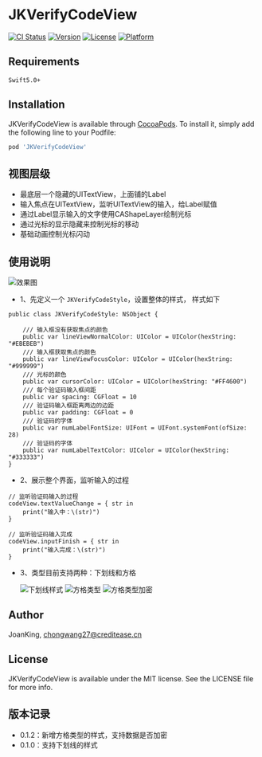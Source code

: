 
# JKVerifyCodeView

[![CI Status](https://img.shields.io/travis/JoanKing/JKVerifyCodeView.svg?style=flat)](https://travis-ci.org/JoanKing/JKVerifyCodeView)
[![Version](https://img.shields.io/cocoapods/v/JKVerifyCodeView.svg?style=flat)](https://cocoapods.org/pods/JKVerifyCodeView)
[![License](https://img.shields.io/cocoapods/l/JKVerifyCodeView.svg?style=flat)](https://cocoapods.org/pods/JKVerifyCodeView)
[![Platform](https://img.shields.io/cocoapods/p/JKVerifyCodeView.svg?style=flat)](https://cocoapods.org/pods/JKVerifyCodeView)

## Requirements

    Swift5.0+

## Installation

JKVerifyCodeView is available through [CocoaPods](https://cocoapods.org). To install
it, simply add the following line to your Podfile:

```ruby
pod 'JKVerifyCodeView'
```

## 视图层级
  - 最底层一个隐藏的UITextView，上面铺的Label
  - 输入焦点在UITextView，监听UITextView的输入，给Label赋值
  - 通过Label显示输入的文字使用CAShapeLayer绘制光标
  - 通过光标的显示隐藏来控制光标的移动
  - 基础动画控制光标闪动
 
## 使用说明
![效果图](https://user-images.githubusercontent.com/19670000/120996449-e718bc80-c7b8-11eb-9e68-cb4657fa2567.gif)

   - 1、先定义一个 `JKVerifyCodeStyle`，设置整体的样式， 样式如下

    public class JKVerifyCodeStyle: NSObject {
    
        /// 输入框没有获取焦点的颜色
        public var lineViewNormalColor: UIColor = UIColor(hexString: "#EBEBEB")
        /// 输入框获取焦点的颜色
        public var lineViewFocusColor: UIColor = UIColor(hexString: "#999999")
        /// 光标的颜色
        public var cursorColor: UIColor = UIColor(hexString: "#FF4600")
        /// 每个验证码输入框间距
        public var spacing: CGFloat = 10
        /// 验证码输入框距离两边的边距
        public var padding: CGFloat = 0
        /// 验证码的字体
        public var numLabelFontSize: UIFont = UIFont.systemFont(ofSize: 28)
        /// 验证码的字体
        public var numLabelTextColor: UIColor = UIColor(hexString: "#333333")
    }
    
   - 2、展示整个界面，监听输入的过程

    // 监听验证码输入的过程
    codeView.textValueChange = { str in
        print("输入中：\(str)")
    }
        
    // 监听验证码输入完成
    codeView.inputFinish = { str in
        print("输入完成：\(str)")
    }
   - 3、类型目前支持两种：下划线和方格
   
     ![下划线样式](https://user-images.githubusercontent.com/19670000/142150056-6271001d-a5e4-426a-8f5f-008d98bb9252.jpg)
     ![方格类型](https://user-images.githubusercontent.com/19670000/142150114-72b934f5-5627-4337-b1f5-628d59bb75ef.jpg)
     ![方格类型加密](https://user-images.githubusercontent.com/19670000/142155444-8fe70ab5-a429-48da-bcc7-8470b9176ba7.jpg)

## Author


JoanKing, chongwang27@creditease.cn

## License

JKVerifyCodeView is available under the MIT license. See the LICENSE file for more info.

## 版本记录
  - 0.1.2：新增方格类型的样式，支持数据是否加密
  - 0.1.0：支持下划线的样式
